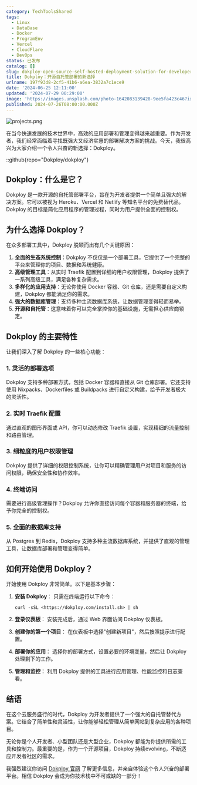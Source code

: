 ```yaml
---
category: TechToolsShared
tags:
  - Linux
  - DataBase
  - Docker
  - ProgramEnv
  - Vercel
  - CloudFlare
  - DevOps
status: 已发布
catalog: []
slug: dokploy-open-source-self-hosted-deployment-solution-for-developers
title: Dokploy：开源自托管部署的新选择
urlname: 197f93d8-2cf5-41b6-a6ea-3832a7c1ece9
date: '2024-06-25 12:11:00'
updated: '2024-07-29 00:29:00'
image: 'https://images.unsplash.com/photo-1642083139428-9ee5fa423c46?ixlib=rb-4.0.3&q=85&fm=jpg&crop=entropy&cs=srgb'
published: 2024-07-26T08:00:00.000Z
---
```


![projects.png](https://prod-files-secure.s3.us-west-2.amazonaws.com/5d24fe63-e567-4804-86f9-9fdc62e13082/adfdc1fe-2109-46ac-9ad4-f50e8631f20c/projects.png?X-Amz-Algorithm=AWS4-HMAC-SHA256&X-Amz-Content-Sha256=UNSIGNED-PAYLOAD&X-Amz-Credential=ASIAZI2LB466ZOION2XX%2F20250128%2Fus-west-2%2Fs3%2Faws4_request&X-Amz-Date=20250128T213218Z&X-Amz-Expires=3600&X-Amz-Security-Token=IQoJb3JpZ2luX2VjEHYaCXVzLXdlc3QtMiJGMEQCIEFraGuw%2BUTdWVH8ojChwm%2BHD7%2By6CqvdOfdJPkror8SAiAJvSLI5atS%2FC%2Bzl4FitHT9lPKztXLVuj2Z3xhzT1dsXyr%2FAwh%2BEAAaDDYzNzQyMzE4MzgwNSIM5afSZdRzIGqecakvKtwDJhYbY%2BbAMCR2OfJRGza5j7Z9Q%2Ben%2FVfkkC%2B1U%2BUMj2qNr0J6nmXshk%2BmjxUsMMb5coNYUZ2Bkx0TF%2FMssYErbBpbRxkyCBsrtXdW8wHm8T1P6fe%2F51gjJsIcuOO1SAV02tA6SMn3upl1z1j5yjWzzq1pmjGoMOvK66cyWx9yb4RbavID7LSQdvNjRZ8Er2hS6Fu37h07fxx4XFS2YvslRbiWtLW6zFY8p1ciYIhKezWe3QMEysAnB8KCzUGUUZJRYmMWJiNbc%2F9UY7NxMgN8Tv8i9KXUgam7wtvEC9WwnFlLsIdtA5H9n8F%2BcTisIZTaagzdNqIA367puuwjswWR9oRHPaUxBYV6QdpAT2SAZDtHLo07ACvUWzVi9dvZs%2BAs9dWIVSqEj1nFwdnKu8Zn08IuF9r5H5iO3aqbT%2F%2FiJfdd3Y3R7jbZJsadZ%2F5gqZf1lMtfnpispSFPymKY7GrbjnDVKEI%2FKkQtMgNvX15AbZxSOG8zwJyEGR72JPMNK3ys8l%2F6QU76xiRV3CF8ml0g8VX2tXqBQWV3NbGcaGwFOQBcuEBSz6qfV%2B2u87uHzXbqQ2EXyrSqh7sVxu7roWnQTO2ecB%2FkzEwX5bCSmUqhrvd5I9bG5Rbi7b%2FUfkEw05TlvAY6pgH%2Bd3fuXtsFnw%2Br6snN3tUs2CbcqZ023HjUxkVW3oQjedKVLnVgGI4wVBg1Vl3nPYvhmGhJSB%2FnbW1bpGTD4zJ0f59DgCyFPUEMkqAfRbbEQXtNs0MnK09hJ1btGDRqHPkwhSJEV15iBIkgV5P5gpSaSaWRsX6b2eM95jiEAu2gWwNxZxdPvvbTCwsDAOUCCDNJQfj8sripKzwQyjdqHD3n3YPwiQfp&X-Amz-Signature=f36d7341210423f99f012b7462ab560dfc614e175df95c6619c2069b35dcd1d4&X-Amz-SignedHeaders=host&x-id=GetObject)


在当今快速发展的技术世界中，高效的应用部署和管理变得越来越重要。作为开发者，我们经常面临着寻找既强大又经济实惠的部署解决方案的挑战。今天，我很高兴为大家介绍一个令人兴奋的新选择：Dokploy。


::github{repo="Dokploy/dokploy"}


## Dokploy：什么是它？


Dokploy 是一款开源的自托管部署平台，旨在为开发者提供一个简单且强大的解决方案。它可以被视为 Heroku、Vercel 和 Netlify 等知名平台的免费替代品。Dokploy 的目标是简化应用程序的管理过程，同时为用户提供全面的控制权。


## 为什么选择 Dokploy？


在众多部署工具中，Dokploy 脱颖而出有几个关键原因：

1. **全面的生态系统控制**：Dokploy 不仅仅是一个部署工具，它提供了一个完整的平台来管理你的项目、数据和系统健康。
2. **高级管理工具**：从实时 Traefik 配置到详细的用户权限管理，Dokploy 提供了一系列高级工具，满足各种复杂需求。
3. **多样化的应用支持**：无论你使用 Docker 容器、Git 仓库，还是需要自定义构建，Dokploy 都能满足你的需求。
4. **强大的数据库管理**：支持多种主流数据库系统，让数据管理变得轻而易举。
5. **开源和自托管**：这意味着你可以完全掌控你的基础设施，无需担心供应商锁定。

## Dokploy 的主要特性


让我们深入了解 Dokploy 的一些核心功能：


### 1. 灵活的部署选项


Dokploy 支持多种部署方式，包括 Docker 容器和直接从 Git 仓库部署。它还支持使用 Nixpacks、Dockerfiles 或 Buildpacks 进行自定义构建，给予开发者极大的灵活性。


### 2. 实时 Traefik 配置


通过直观的图形界面或 API，你可以动态修改 Traefik 设置，实现精细的流量控制和路由管理。


### 3. 细粒度的用户权限管理


Dokploy 提供了详细的权限控制系统，让你可以精确管理用户对项目和服务的访问权限，确保安全性和协作效率。


### 4. 终端访问


需要进行高级管理操作？Dokploy 允许你直接访问每个容器和服务器的终端，给予你完全的控制权。


### 5. 全面的数据库支持


从 Postgres 到 Redis，Dokploy 支持多种主流数据库系统，并提供了直观的管理工具，让数据库部署和管理变得简单。


## 如何开始使用 Dokploy？


开始使用 Dokploy 非常简单。以下是基本步骤：

1. **安装 Dokploy**：
只需在终端运行以下命令：

	```text
	curl -sSL <https://dokploy.com/install.sh> | sh
	```

2. **登录仪表板**：
安装完成后，通过 Web 界面访问 Dokploy 仪表板。
3. **创建你的第一个项目**：
在仪表板中选择"创建新项目"，然后按照提示进行配置。
4. **部署你的应用**：
选择你的部署方式，设置必要的环境变量，然后让 Dokploy 处理剩下的工作。
5. **管理和监控**：
利用 Dokploy 提供的工具进行应用管理、性能监控和日志查看。

## 结语


在这个云服务盛行的时代，Dokploy 为开发者提供了一个强大的自托管替代方案。它结合了简单性和灵活性，让你能够轻松管理从简单网站到复杂应用的各种项目。


无论你是个人开发者、小型团队还是大型企业，Dokploy 都能为你提供所需的工具和控制力。最重要的是，作为一个开源项目，Dokploy 持续evolving，不断适应开发者社区的需求。


我强烈建议你访问 [Dokploy 官网](https://dokploy.com/) 了解更多信息，并亲自体验这个令人兴奋的部署平台。相信 Dokploy 会成为你技术栈中不可或缺的一部分！

